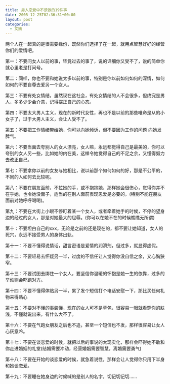 ```yaml
---
title: 男人恋爱中不该做的19件事
date: 2005-12-25T02:36:31+00:00
layout: post
categories:
  - 文摘
---
```


两个人在一起真的是很需要缘份，既然你们选择了在一起，就用点智慧好好的经营你们的爱情吧。

第一：不要问女人以前的事，毕竟过去的事了，说的详细你又受不了，说的简单你就心里老是打问号。

第二：同样，你也不要和她说太多以前的事，特别是你以前如何如何的深情，如何如何的不要自尊去爱另一个女人。

第三：不要有处女情结，虽然现在这社会，有处女情结的人不会很多，但终究是男人，多多少少会介意，记得摆正自己的心态。

第四：不要太大男人主义，现在的新时代女性，再也不是以前的那些唯命是从的小女子了，过于大男人主义，会让人受不了。

第五：不要把工作情绪带给她，你可以向她倾诉，但不要因为工作的问题 向她发脾气。

第六：不要当面去夸别人的女人漂亮，女人嘛，永远都觉得自己是最美的，你可以夸别的女人另一些，比如她的内在美，这样令她觉得自己的不足之余，又懂得努力去改正自己。

第七：不要拿你以前的女友与她相比，说以前那个如何如何的好，那是不公平的，不同的人如何去比较呢。

第八：不要在朋友面前，不拉她的手，或不抱抱她，那样她会很伤心，觉得你并不在乎她，也令她没面子，适当的在别人面前表现恩爱是必要的，(特别不能在朋友面前对她呼呼喝喝)。

第九：不要在大街上小眼不停盯着某一个女人，或者牵着她手的时候，不停的望身边的经过的女人，那是对她最大的屈辱。(你可以在她不在的时候瞧瞧无所谓)

第十：不要坦白自己的xxx，无论是之前的还是现在的，都不要让她知道，女人的死穴，永远不接受男人的身体出轨。

第十一：不要不懂得说情话，甜言密语是爱情的润滑剂，但过多，就显得虚假。

第十二：不要轻易去怀疑另一半，过度的不信任让人觉得你没自信之余，又心胸狭窄。

第十三：不要试图去绑住一个女人，要坚信你温暖的怀抱是她一生的依靠，过多的举动则会吓跑对方。

第十四：不要不懂得体贴另一半，累了发个短信打个电话安慰一下，那比买任何礼物来得贴心

第十五：不要对不懂的事装懂，现在的女人可不是草包，很容易一眼就看穿你的肤浅，不懂就说出来，有什么大不了。

第十六：不要在气跑女朋友之后也不追，甚至一个短信也不发，那样很容易让女人心灰意冷。

第十七：不要在谈恋爱的时候，就把以后的事说的太现实化，那样会吓得她不敢和你走进婚姻的礼堂(结婚需要冲动，经营婚姻需要智慧，离婚需要勇气)

第十八：不要在开始的谈恋爱的时候，就急着说性，那样会让人觉得你只用下半身和她谈恋爱。

第十九：不要睡在她身边的时候喊的是别人的名字，切记切记切……